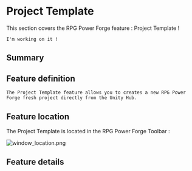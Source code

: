 # Project Template

This section covers the RPG Power Forge feature : Project Template !

```admonish warning title="Working"
I'm working on it !
```

## Summary

## Feature definition
```admonish summary title="Project Template"
The Project Template feature allows you to creates a new RPG Power Forge fresh project directly from the Unity Hub.
```

## Feature location

The Project Template is located in the RPG Power Forge Toolbar :

![window_location.png](../../../../media/user_manual/quality_of_life/statusbar/xxx.png)

## Feature details


